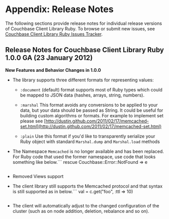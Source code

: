 # Appendix: Release Notes

The following sections provide release notes for individual release versions of
Couchbase Client Library Ruby. To browse or submit new issues, see [Couchbase
Client Library Ruby Issues
Tracker](http://www.couchbase.com/issues/browse/RCBC).

<a id="couchbase-sdk-ruby-rn_1-0-0"></a>

## Release Notes for Couchbase Client Library Ruby 1.0.0 GA (23 January 2012)

**New Features and Behavior Changes in 1.0.0**

 * The library supports three different formats for representing values:

    * `:document` (default) format supports most of Ruby types which could be mapped
      to JSON data (hashes, arrays, string, numbers).

    * `:marshal` This format avoids any conversions to be applied to your data, but
      your data should be passed as String. It could be useful for building custom
      algorithms or formats. For example to implement set please see
      [http://dustin.github.com/2011/02/17/memcached-set.html](http://dustin.github.com/2011/02/17/memcached-set.html)

    * `:plain` Use this format if you'd like to transparently serialize your Ruby
      object with standard `Marshal.dump` and `Marshal.load` methods

 * The Namespace `Memcached` is no longer available and has been replaced. For Ruby
   code that used the former namespace, use code that looks something like below.```
   rescue Couchbase::Error::NotFound => e
   ```

 * Removed Views support

 * The client library still supports the Memcached protocol and that syntax is
   still supported as in below.```
   val = c.get("foo", :ttl => 10)
   ```

 * The client will automatically adjust to the changed configuration of the cluster
   (such as on node addition, deletion, rebalance and so on).

<a id="licenses"></a>
